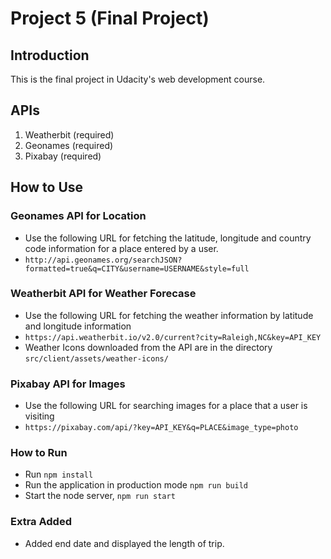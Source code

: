 # Project 5 (Final Project)

## Introduction
This is the final project in Udacity's web development course.

## APIs
1. Weatherbit (required)
2. Geonames (required)
3. Pixabay (required)

## How to Use

### Geonames API for Location
- Use the following URL for fetching the latitude, longitude and country code information for a place entered by a user.
- `http://api.geonames.org/searchJSON?formatted=true&q=CITY&username=USERNAME&style=full`

### Weatherbit API for Weather Forecase
- Use the following URL for fetching the weather information by latitude and longitude information
- `https://api.weatherbit.io/v2.0/current?city=Raleigh,NC&key=API_KEY`
- Weather Icons downloaded from the API are in the directory `src/client/assets/weather-icons/`

### Pixabay API for Images
- Use the following URL for searching images for a place that a user is visiting
- `https://pixabay.com/api/?key=API_KEY&q=PLACE&image_type=photo`

### How to Run
- Run `npm install`
- Run the application in production mode `npm run build`
- Start the node server, `npm run start`

### Extra Added
- Added end date and displayed the length of trip.
